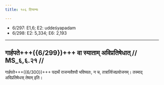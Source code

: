 ```yaml
---
title: १०६ टिप्पन्यः

---
```

- 6/297: E1,6; E2: uddeśyapadam
- 6/298: E2: 5,334; E6: 2,193

____________________________________________


## गार्हपते+++({6/299})+++ वा स्याताम् अविप्रतिषेधात् // MS_६,६.२१ //

गार्हपते+++({6/300})+++ पदार्थे राजन्यवैश्यौ भविष्यतः, न च, तत्रार्त्विजप्रयोजनम्। तस्माद् अविप्रतिषेधस् तेषाम् इति।
